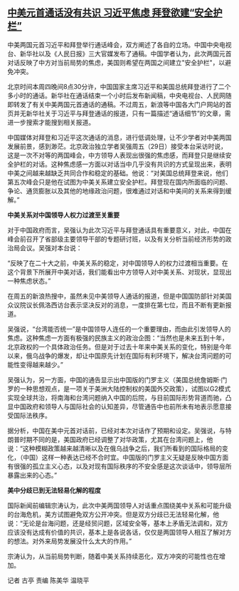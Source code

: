 <!--1659079310000-->
[中美元首通话没有共识 习近平焦虑 拜登欲建“安全护栏”](https://www.rfa.org/mandarin/yataibaodao/gt-07292022032115.html)
------

<p><span style="font-weight: 400;">中美两国元首习近平和拜登举行通话峰会，双方阐述了各自的立场。中国中央电视台、新华社以及《人民日报》三大官媒发布了通稿。中国学者认为，此次两国元首对话反映了中方对当前局势的焦虑，美国则希望在两国之间建立</span><span style="font-weight: 400;">"</span><span style="font-weight: 400;">安全护栏</span><span style="font-weight: 400;">"</span><span style="font-weight: 400;">，以避免冲突。</span></p><p><span style="font-weight: 400;">北京时间本周四晚间</span><span style="font-weight: 400;">8</span><span style="font-weight: 400;">点</span><span style="font-weight: 400;">30</span><span style="font-weight: 400;">分许，中国国家主席习近平和美国总统拜登进行了二个多小时的通话。新华社在通话结束一个小时后发布新闻稿，中央电视台、人民网随即转发了有关中美两国元首通话的通稿。不过周五，新浪等中国各大门户网站的首页并无新华社关于习近平与拜登通话的报道，只有一篇描述</span><span style="font-weight: 400;">“</span><span style="font-weight: 400;">通话细节</span><span style="font-weight: 400;">”</span><span style="font-weight: 400;">的文章，需进一步搜索才能搜到相关报道。</span></p><p><span style="font-weight: 400;">中国媒体对拜登和习近平这次通话的消息，进行低调处理，让不少学者对中美两国发展前景，感到渺茫。北京政治独立学者吴强周五（</span><span style="font-weight: 400;">29</span><span style="font-weight: 400;">日）接受本台采访时说，这是一次不对等的两国峰会，中方领导人表现出很强的焦虑感，而拜登只是继续安全护栏的对话。这种焦虑感一方面以对话当中几乎没有共识的方式呈现出来，表明中美之间越来越缺乏共同合作和稳定的基础。他说：</span><span style="font-weight: 400;">“</span><span style="font-weight: 400;">对美国总统拜登来说，他们第五次峰会只是他在试图为中美关系建立安全护栏。拜登现在国内所面临的问题、争论、通货膨胀以及其他的地缘政治问题，很难通过对话和中美间的关系来得到缓解。</span><span style="font-weight: 400;">”</span></p><p><b>中美关系对中国领导人权力过渡至关重要</b></p><p><span style="font-weight: 400;">对于中国政府而言，吴强认为此次习近平与拜登通话具有重要意义，对此，中国在峰会前召开了省部级主要领导干部的专题研讨班，以及有关分析当前经济形势的政治局会议。吴强对本台说：</span></p><p><span style="font-weight: 400;">“</span><span style="font-weight: 400;">反映了在二十大之前，中美关系的稳定，对中国领导人的权力过渡相当重要。在这个背景下所展开中美对话，我们能看出中方领导人对中美关系、对现状，显现出一种焦虑状态。</span><span style="font-weight: 400;">”</span></p><p><span style="font-weight: 400;">在周五的新浪热搜中，虽然未见中美领导人通话的报道，但是中国国防部针对美国众议院议长佩洛西访台表示坚决反对的消息，一度排在第七位，而且不断有更新报道。</span></p><p><span style="font-weight: 400;">吴强说，</span><span style="font-weight: 400;">“</span><span style="font-weight: 400;">台湾能否统一</span><span style="font-weight: 400;">”</span><span style="font-weight: 400;">是中国领导人连任的一个重要理由，而由此引发领导人的焦虑。这种焦虑一方面有极强的民族主义的政治企图：</span><span style="font-weight: 400;">“</span><span style="font-weight: 400;">当然也是未来五到十年，北京政权的一个具体政治任务。但是对于过去十年来中美关系的变化，特别是今年以来，俄乌战争的爆发，却让中国原先计划在国际有利环境下，解决台湾问题的可能性变得越来越少。</span><span style="font-weight: 400;">”</span></p><p><span style="font-weight: 400;">吴强认为，另一方面，中国的通告显示出中国版的门罗主义（美国总统詹姆斯</span><span style="font-weight: 400;">·</span><span style="font-weight: 400;">门罗的一种思想观点，是一项关于美洲大陆控制权的美国外交政策），试图以</span><span style="font-weight: 400;">G2</span><span style="font-weight: 400;">模式实现全球共治，将南海和台湾问题纳入中国的后院，与目前国际形势背道而驰，凸显中国政府和领导人与国际社会的认知差异，尽管通告中也前所未有地表示愿意接受国际法秩序。</span></p><p><span style="font-weight: 400;">据分析，中国在美中元首对话前，已经对本次对话作了预期和设定。吴强说，与特朗普时期不同的是，美国政府已经调整了对华政策，尤其在台湾问题上，他说：</span><span style="font-weight: 400;">“</span><span style="font-weight: 400;">这种模糊政策越来越清晰以及在俄乌战争之后，我们所看到的国际格局的变化，（中国）这样一种表达已经不合时宜。中国版的门罗主义无疑是反映中国方面有很强的孤立主义心态，以及对现有国际秩序的不安全感是这次谈话中，领导层所暴露出来的心态。</span><span style="font-weight: 400;">”</span></p><p><b>美中分歧已到无法轻易化解的程度</b></p><p><span style="font-weight: 400;">国际新闻前编辑宗涛认为，此次中美两国领导人对话重点围绕美中关系和可能升级的台海危机，美方试图避免双方公开冲突。但是双方分歧已无法轻易化解，他说：</span><span style="font-weight: 400;">“</span><span style="font-weight: 400;">无论是台海问题，还是经贸问题，区域安全等，基本上矛盾无法调和，双方应该没有达成有价值的共识，基本上是各说各话，仅仅是两国领导人相互了解对方的想法。对外来局势发展没什么太大的作用。</span><span style="font-weight: 400;">”</span></p><p><span style="font-weight: 400;">宗涛认为，从当前局势判断，随着中美关系持续恶化，双方冲突的可能性也在增加。</span></p><p><span style="font-weight: 400;">记者</span> <span style="font-weight: 400;">古亭</span> <span style="font-weight: 400;">责编</span> <span style="font-weight: 400;">陈美华</span> <span style="font-weight: 400;">温晓平</span></p>
